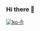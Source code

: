 ### Hi there 👋
[![ko-fi](https://www.ko-fi.com/img/githubbutton_sm.svg)](https://ko-fi.com/I3I31WP99)
<!--
**gironeremi/gironeremi** is a ✨ _special_ ✨ repository because its `README.md` (this file) appears on your GitHub profile.

Here are some ideas to get you started:

- 🔭 I’m currently working on ...
- 🌱 I’m currently learning ...
- 👯 I’m looking to collaborate on ...
- 🤔 I’m looking for help with ...
- 💬 Ask me about ...
- 📫 How to reach me: ...
- 😄 Pronouns: ...
- ⚡ Fun fact: ...
-->
